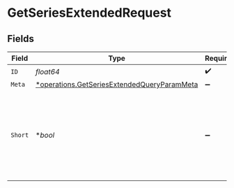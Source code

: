 # GetSeriesExtendedRequest


## Fields

| Field                                                                                                     | Type                                                                                                      | Required                                                                                                  | Description                                                                                               | Example                                                                                                   |
| --------------------------------------------------------------------------------------------------------- | --------------------------------------------------------------------------------------------------------- | --------------------------------------------------------------------------------------------------------- | --------------------------------------------------------------------------------------------------------- | --------------------------------------------------------------------------------------------------------- |
| `ID`                                                                                                      | *float64*                                                                                                 | :heavy_check_mark:                                                                                        | id                                                                                                        |                                                                                                           |
| `Meta`                                                                                                    | [*operations.GetSeriesExtendedQueryParamMeta](../../models/operations/getseriesextendedqueryparammeta.md) | :heavy_minus_sign:                                                                                        | meta                                                                                                      | translations                                                                                              |
| `Short`                                                                                                   | **bool*                                                                                                   | :heavy_minus_sign:                                                                                        | reduce the payload and returns the short version of this record without characters and artworks           |                                                                                                           |
